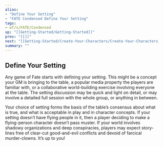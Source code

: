 ```yaml
---
alias:
- "Define Your Setting"
- "FATE Condensed Define Your Setting"
tags:
- wf/s/FATE/Condensed
up: "[[Getting-Started/Getting-Started]]"
prev: "[[]]"
next: "[[Getting-Started/Create-Your-Characters/Create-Your-Characters]]"
summary: ""
---
```

## Define Your Setting

Any game of Fate starts with defining your setting. This might be a concept your GM is bringing to the table, a popular media property the players are familiar with, or a collaborative world-building exercise involving everyone at the table. The setting discussion may be quick and light on detail, or may involve a detailed full session with the whole group, or anything in between.

Your choice of setting forms the basis of the table’s consensus about what is true, and what is acceptable in play and in character concepts. If your setting doesn’t have flying people in it, then a player deciding to make a flying-person character doesn’t pass muster. If your world involves shadowy organizations and deep conspiracies, players may expect story-lines free of clear-cut good-and-evil conflicts and devoid of farcical murder-clowns. It’s up to you!